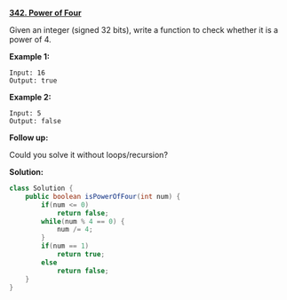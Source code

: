 **[342. Power of Four](https://leetcode.com/problems/power-of-four/)**

Given an integer (signed 32 bits), write a function to check whether it is a power of 4.

**Example 1:**
```
Input: 16
Output: true
```
**Example 2:**
```
Input: 5
Output: false
```

**Follow up:**

Could you solve it without loops/recursion?

**Solution:**

```java
class Solution {
    public boolean isPowerOfFour(int num) {
        if(num <= 0)
            return false;
        while(num % 4 == 0) {
            num /= 4;
        }
        if(num == 1)
            return true;
        else
            return false;
    }
}
```